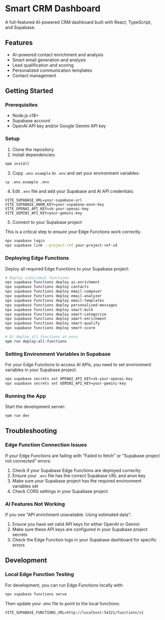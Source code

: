 # Smart CRM Dashboard

A full-featured AI-powered CRM dashboard built with React, TypeScript, and Supabase.

## Features

- AI-powered contact enrichment and analysis
- Smart email generation and analysis
- Lead qualification and scoring
- Personalized communication templates
- Contact management

## Getting Started

### Prerequisites

- Node.js v18+
- Supabase account
- OpenAI API key and/or Google Gemini API key

### Setup

1. Clone the repository
2. Install dependencies:

```bash
npm install
```

3. Copy `.env.example` to `.env` and set your environment variables:

```bash
cp .env.example .env
```

4. Edit `.env` file and add your Supabase and AI API credentials:

```
VITE_SUPABASE_URL=your-supabase-url
VITE_SUPABASE_ANON_KEY=your-supabase-anon-key
VITE_OPENAI_API_KEY=sk-your-openai-key
VITE_GEMINI_API_KEY=your-gemini-key
```

5. Connect to your Supabase project

This is a critical step to ensure your Edge Functions work correctly.

```bash
npx supabase login
npx supabase link --project-ref your-project-ref-id
```

### Deploying Edge Functions

Deploy all required Edge Functions to your Supabase project:

```bash
# Deploy individual functions
npx supabase functions deploy ai-enrichment
npx supabase functions deploy contacts
npx supabase functions deploy email-composer
npx supabase functions deploy email-analyzer
npx supabase functions deploy email-templates
npx supabase functions deploy personalized-messages
npx supabase functions deploy smart-bulk
npx supabase functions deploy smart-categorize
npx supabase functions deploy smart-enrichment
npx supabase functions deploy smart-qualify
npx supabase functions deploy smart-score

# Or deploy all functions at once
npm run deploy:all-functions
```

### Setting Environment Variables in Supabase

For your Edge Functions to access AI APIs, you need to set environment variables in your Supabase project:

```bash
npx supabase secrets set OPENAI_API_KEY=sk-your-openai-key
npx supabase secrets set GEMINI_API_KEY=your-gemini-key
```

### Running the App

Start the development server:

```bash
npm run dev
```

## Troubleshooting

### Edge Function Connection Issues

If your Edge Functions are failing with "Failed to fetch" or "Supabase project not connected" errors:

1. Check if your Supabase Edge Functions are deployed correctly
2. Ensure your `.env` file has the correct Supabase URL and anon key
3. Make sure your Supabase project has the required environment variables set
4. Check CORS settings in your Supabase project

### AI Features Not Working

If you see "API enrichment unavailable. Using estimated data":

1. Ensure you have set valid API keys for either OpenAI or Gemini
2. Make sure these API keys are configured in your Supabase project secrets
3. Check the Edge Function logs in your Supabase dashboard for specific errors

## Development

### Local Edge Function Testing

For development, you can run Edge Functions locally with:

```bash
npx supabase functions serve
```

Then update your .env file to point to the local functions:

```
VITE_SUPABASE_FUNCTIONS_URL=http://localhost:54321/functions/v1
```